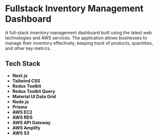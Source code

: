 # Fullstack Inventory Management Dashboard

A full-stack inventory management dashboard built using the latest web technologies and AWS services. The application allows businesses to manage their inventory effectively, keeping track of products, quantities, and other key metrics.

## Tech Stack

- **Next.js**
- **Tailwind CSS**
- **Redux Toolkit**
- **Redux Toolkit Query**
- **Material UI Data Grid**
- **Node.js**
- **Prisma**
- **AWS EC2**
- **AWS RDS**
- **AWS API Gateway**
- **AWS Amplify**
- **AWS S3**
